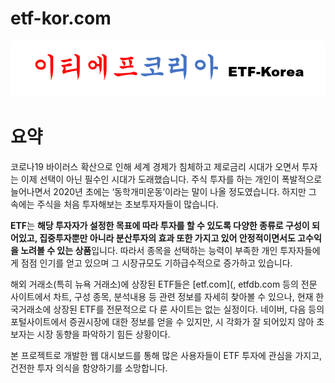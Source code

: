 # etf-kor.com

[![ETF코리아](./assets/logo.png)](https://github.com/LoveDH/etf-kor.com/)

# 요약

  코로나19 바이러스 확산으로 인해 세계 경제가 침체하고 제로금리 시대가 오면서 투자는 이제 선택이 아닌 필수인 시대가 도래했습니다. 주식 투자를 하는 개인이 폭발적으로 늘어나면서 2020년 초에는 ‘동학개미운동’이라는 말이 나올 정도였습니다. 하지만 그 속에는 주식을 처음 투자해보는 초보투자자들이 많습니다. 
  
  **ETF**는 **해당 투자자가 설정한 목표에 따라 투자를 할 수 있도록 다양한 종류로 구성이 되어있고, 집중투자뿐만 아니라 분산투자의 효과 또한 가지고 있어 안정적이면서도 고수익을 노려볼 수 있는 상품**입니다. 따라서 종목을 선택하는 능력이 부족한 개인 투자자들에게 점점 인기를 얻고 있으며 그 시장규모도 기하급수적으로 증가하고 있습니다. 
  
  해외 거래소(특히 뉴욕 거래소)에 상장된 ETF들은 [etf.com](, etfdb.com 등의 전문 사이트에서 차트, 구성 
종목, 분석내용 등 관련 정보를 자세히 찾아볼 수 있으나, 현재 한국거래소에 상장된 ETF를 전문적으로 다
룬 사이트는 없는 실정이다. 네이버, 다음 등의 포털사이트에서 증권시장에 대한 정보를 얻을 수 있지만, 시
각화가 잘 되어있지 않아 초보자는 시장 동향을 파악하기 힘든 상황이다.

  본 프로젝트로 개발한 웹 대시보드를 통해 많은 사용자들이 ETF 투자에 관심을 가지고, 건전한 투자 의식을 함양하기를 소망합니다.

